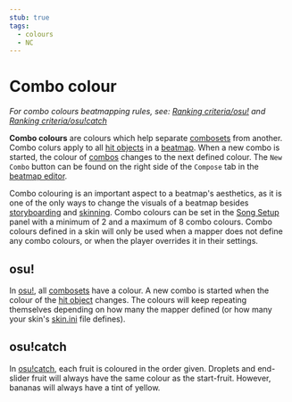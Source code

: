 ```yaml
---
stub: true
tags:
  - colours
  - NC
---
```


# Combo colour

*For combo colours beatmapping rules, see: [Ranking criteria/osu!](/wiki/Ranking_Criteria/osu!) and [Ranking criteria/osu!catch](/wiki/Ranking_Criteria/osu!catch)*

**Combo colours** are colours which help separate [combosets](/wiki/Beatmapping/Combo) from another. Combo colurs apply to all [hit objects](/wiki/Hit_object) in a [beatmap](/wiki/Beatmap). When a new combo is started, the colour of [combos](/wiki/Beatmapping/Combo) changes to the next defined colour. The `New Combo` button can be found on the right side of the `Compose` tab in the [beatmap editor](/wiki/Beatmap_Editor).

Combo colouring is an important aspect to a beatmap's aesthetics, as it is one of the only ways to change the visuals of a beatmap besides [storyboarding](/wiki/Storyboard/Scripting) and [skinning](/wiki/Skinning). Combo colours can be set in the [Song Setup](/wiki/Beatmap_Editor/Song_Setup) panel with a minimum of 2 and a maximum of 8 combo colours. Combo colours defined in a skin will only be used when a mapper does not define any combo colours, or when the player overrides it in their settings.

## osu!

In [osu!](/wiki/Game_mode/osu!), all [combosets](/wiki/Beatmapping/Combo) have a colour. A new combo is started when the colour of the [hit object](/wiki/Hit_object) changes. The colours will keep repeating themselves depending on how many the mapper defined (or how many your skin's [skin.ini](/wiki/Skinning/skin.ini) file defines).

## osu!catch

In [osu!catch](/wiki/Game_mode/osu!catch), each fruit is coloured in the order given. Droplets and end-slider fruit will always have the same colour as the start-fruit. However, bananas will always have a tint of yellow.

<!--TODO: Add images and links-->
